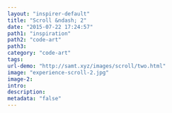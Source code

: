 ```yaml
---
layout: "inspirer-default"
title: "Scroll &ndash; 2"
date: "2015-07-22 17:24:57"
path1: "inspiration"
path2: "code-art"
path3:
category: "code-art"
tags:
url-demo: "http://samt.xyz/images/scroll/two.html"
image: "experience-scroll-2.jpg"
image-2:
intro:
description:
metadata: "false"
---
```


